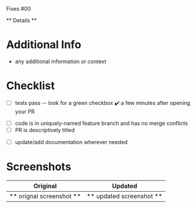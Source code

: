 Fixes #00 <!-- Replace `00` with the Issue Number -->

** Details **
<!-- Insert details about what this whole PR aims to do -->

# Additional Info
- any additional information or context

# Checklist
- [ ] tests pass -- look for a green checkbox ✔️ a few minutes after opening your PR
* [ ] code is in uniquely-named feature branch and has no merge conflicts
* [ ] PR is descriptively titled
- [ ] update/add documentation wherever needed

# Screenshots

Original                 |  Updated
  :---------------------:|:---------------------:
** orignal screenshot ** | ** updated screenshot **
